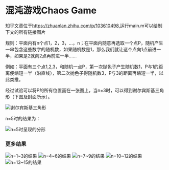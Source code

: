 # 混沌游戏Chaos Game

知乎文章位于<https://zhuanlan.zhihu.com/p/103610498>,运行main.m可以绘制下文的所有链接图片

规则：平面内有n个点1，2，3，…，n；在平面内随意再选取一个点P，随机产生一串包含这些数字的随机数，如果随机数是1，那么我们就让这个点向1点前进一半，如果是2就向2点再前进一半……

例如：平面有三个点1,2,3，和随机一点P，第一次抛色子产生随机数1，P与1的距离便缩短一半（沿直线），第二次抛色子得随机数3，P与3的距离再缩短一半，以此类推。

经过试验可以将P的所有位置画在一张图上，当n=3时，可以得到谢尔宾斯基三角形（下图及封面所示）。

![谢尔宾斯基三角形](pics/Sierpinski-triangle.jpg)

n=5时的结果为：

![n=5时呈现的分形](pics/n5.jpg)

### 更多结果

![n=1~3的结果](pics/1.jpg)
![n=4~6的结果](pics/2.jpg)
![n=7~9的结果](pics/3.jpg)
![n=10~12的结果](pics/4.jpg)
![n=13~15的结果](pics/5.jpg)


